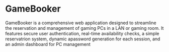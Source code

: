 # GameBooker
GameBooker is a comprehensive web application designed to streamline the reservation and management of gaming PCs in a LAN or gaming room. It features secure user authentication, real-time availability checks, a simple reservatrion system, dynamic apassword generation for each session, and an admin dashboard for PC management
